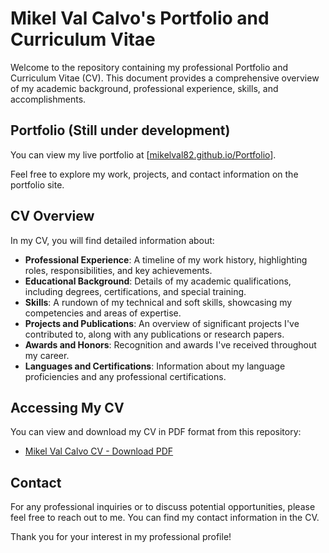 # Mikel Val Calvo's Portfolio and Curriculum Vitae

Welcome to the repository containing my professional Portfolio and Curriculum Vitae (CV). This document provides a comprehensive overview of my academic background, professional experience, skills, and accomplishments.

## Portfolio (Still under development)

You can view my live portfolio at [[mikelval82.github.io/Portfolio](https://mikelval82.github.io/Portfolio/)].

Feel free to explore my work, projects, and contact information on the portfolio site.

## CV Overview

In my CV, you will find detailed information about:

- **Professional Experience**: A timeline of my work history, highlighting roles, responsibilities, and key achievements.
- **Educational Background**: Details of my academic qualifications, including degrees, certifications, and special training.
- **Skills**: A rundown of my technical and soft skills, showcasing my competencies and areas of expertise.
- **Projects and Publications**: An overview of significant projects I've contributed to, along with any publications or research papers.
- **Awards and Honors**: Recognition and awards I've received throughout my career.
- **Languages and Certifications**: Information about my language proficiencies and any professional certifications.

## Accessing My CV

You can view and download my CV in PDF format from this repository:

- [Mikel Val Calvo CV - Download PDF](./CV_Mikel_Val_Calvo.pdf)

## Contact

For any professional inquiries or to discuss potential opportunities, please feel free to reach out to me. You can find my contact information in the CV.

Thank you for your interest in my professional profile!
